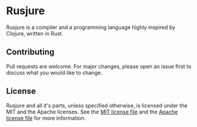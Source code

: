 # Rusjure

Rusjure is a compiler and a programming language highly inspired by Clojure, written in Rust.

## Contributing

Pull requests are welcome. For major changes, please open an issue first to discuss what you would like to change.

## License

Rusjure and all it's parts, unless specified otherwise, is licensed under the MIT and the Apache licenses.
See the [MIT license file](LICENSE-MIT.txt) and the [Apache license file](LICENSE-APACHE.txt) for more information.
